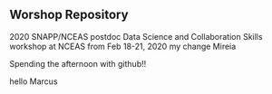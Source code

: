 ## Worshop Repository

2020 SNAPP/NCEAS postdoc Data Science and Collaboration Skills workshop at NCEAS from Feb 18-21, 2020 my change Mireia

Spending the afternoon with github!!

hello Marcus
